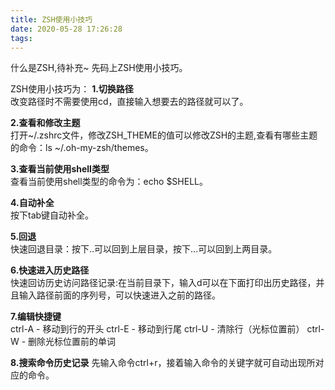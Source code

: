```yaml
---
title: ZSH使用小技巧
date: 2020-05-28 17:26:28
tags:
---
```

什么是ZSH,待补充~ 先码上ZSH使用小技巧。  

<!--more-->
ZSH使用小技巧为：
**1.切换路径**  
改变路径时不需要使用cd，直接输入想要去的路径就可以了。  

**2.查看和修改主题**  
打开~/.zshrc文件，修改ZSH_THEME的值可以修改ZSH的主题,查看有哪些主题的命令：ls ~/.oh-my-zsh/themes。

**3.查看当前使用shell类型**  
查看当前使用shell类型的命令为：echo $SHELL。

**4.自动补全**  
按下tab键自动补全。

**5.回退**  
快速回退目录：按下..可以回到上层目录，按下...可以回到上两目录。

**6.快速进入历史路径**  
快速回访历史访问路径记录:在当前目录下，输入d可以在下面打印出历史路径，并且输入路径前面的序列号，可以快速进入之前的路径。

**7.编辑快捷键**  
ctrl-A - 移动到行的开头
ctrl-E - 移动到行尾
ctrl-U - 清除行（光标位置前）
ctrl-W - 删除光标位置前的单词 

**8.搜索命令历史记录**
先输入命令ctrl+r，接着输入命令的关键字就可自动出现所对应的命令。